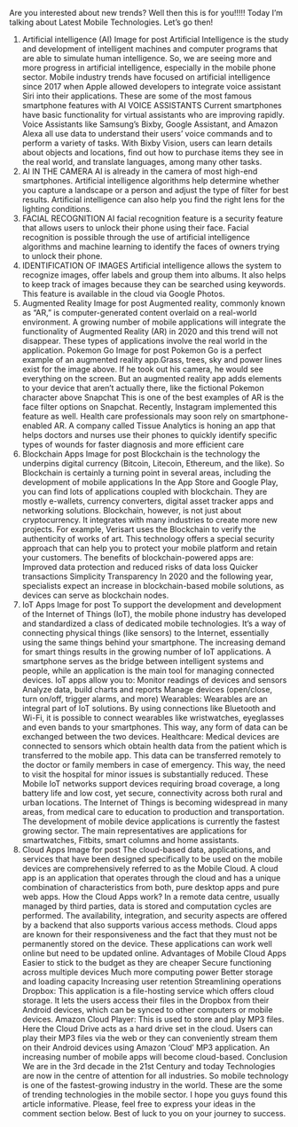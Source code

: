 Are you interested about new trends? Well then this is for you!!!!!
Today I’m talking about Latest Mobile Technologies.
Let’s go then!
1. Artificial intelligence (AI)
Image for post
Artificial Intelligence is the study and development of intelligent machines and computer programs that are able to simulate human intelligence. 
So, we are seeing more and more progress in artificial intelligence, especially in the mobile phone sector. 
Mobile industry trends have focused on artificial intelligence since 2017 when Apple allowed developers to integrate voice assistant Siri into their applications.
These are some of the most famous smartphone features with AI
VOICE ASSISTANTS
Current smartphones have basic functionality for virtual assistants who are improving rapidly. Voice Assistants like Samsung’s Bixby, Google Assistant, and Amazon Alexa all use data to understand their users’ voice commands and to perform a variety of tasks. With Bixby Vision, users can learn details about objects and locations, find out how to purchase items they see in the real world, and translate languages, among many other tasks.
2. AI IN THE CAMERA
AI is already in the camera of most high-end smartphones. Artificial intelligence algorithms help determine whether you capture a landscape or a person and adjust the type of filter for best results. Artificial intelligence can also help you find the right lens for the lighting conditions.
3. FACIAL RECOGNITION
AI facial recognition feature is a security feature that allows users to unlock their phone using their face. Facial recognition is possible through the use of artificial intelligence algorithms and machine learning to identify the faces of owners trying to unlock their phone.
4. IDENTIFICATION OF IMAGES
Artificial intelligence allows the system to recognize images, offer labels and group them into albums. It also helps to keep track of images because they can be searched using keywords. This feature is available in the cloud via Google Photos.
2. Augmented Reality
Image for post
Augmented reality, commonly known as “AR,” is computer-generated content overlaid on a real-world environment. A growing number of mobile applications will integrate the functionality of Augmented Reality (AR) in 2020 and this trend will not disappear.
These types of applications involve the real world in the application.
Pokemon Go
Image for post
Pokemon Go is a perfect example of an augmented reality app.Grass, trees, sky and power lines exist for the image above. If he took out his camera, he would see everything on the screen. But an augmented reality app adds elements to your device that aren’t actually there, like the fictional Pokemon character above
Snapchat
This is one of the best examples of AR is the face filter options on Snapchat. Recently, Instagram implemented this feature as well.
Health care professionals may soon rely on smartphone-enabled AR. A company called Tissue Analytics is honing an app that helps doctors and nurses use their phones to quickly identify specific types of wounds for faster diagnosis and more efficient care
3. Blockchain Apps
Image for post
Blockchain is the technology the underpins digital currency (Bitcoin, Litecoin, Ethereum, and the like). So Blockchain is certainly a turning point in several areas, including the development of mobile applications
In the App Store and Google Play, you can find lots of applications coupled with blockchain. They are mostly e-wallets, currency converters, digital asset tracker apps and networking solutions.
Blockchain, however, is not just about cryptocurrency. It integrates with many industries to create more new projects. For example, Verisart uses the Blockchain to verify the authenticity of works of art.
This technology offers a special security approach that can help you to protect your mobile platform and retain your customers.
The benefits of blockchain-powered apps are:
Improved data protection and reduced risks of data loss
Quicker transactions
Simplicity
Transparency
In 2020 and the following year, specialists expect an increase in blockchain-based mobile solutions, as devices can serve as blockchain nodes.
4. IoT Apps
Image for post
To support the development and development of the Internet of Things (IoT), the mobile phone industry has developed and standardized a class of dedicated mobile technologies. It’s a way of connecting physical things (like sensors) to the Internet, essentially using the same things behind your smartphone.
The increasing demand for smart things results in the growing number of IoT applications. A smartphone serves as the bridge between intelligent systems and people, while an application is the main tool for managing connected devices.
IoT apps allow you to:
Monitor readings of devices and sensors
Analyze data, build charts and reports
Manage devices (open/close, turn on/off, trigger alarms, and more)
Wearables: Wearables are an integral part of IoT solutions. By using connections like Bluetooth and Wi-Fi, it is possible to connect wearables like wristwatches, eyeglasses and even bands to your smartphones. This way, any form of data can be exchanged between the two devices.
Healthcare: Medical devices are connected to sensors which obtain health data from the patient which is transferred to the mobile app. This data can be transferred remotely to the doctor or family members in case of emergency. This way, the need to visit the hospital for minor issues is substantially reduced.
These Mobile IoT networks support devices requiring broad coverage, a long battery life and low cost, yet secure, connectivity across both rural and urban locations.
The Internet of Things is becoming widespread in many areas, from medical care to education to production and transportation. The development of mobile device applications is currently the fastest growing sector. The main representatives are applications for smartwatches, Fitbits, smart columns and home assistants.
5. Cloud Apps
Image for post
The cloud-based data, applications, and services that have been designed specifically to be used on the mobile devices are comprehensively referred to as the Mobile Cloud.
A cloud app is an application that operates through the cloud and has a unique combination of characteristics from both, pure desktop apps and pure web apps.
How the Cloud Apps work?
In a remote data centre, usually managed by third parties, data is stored and computation cycles are performed. The availability, integration, and security aspects are offered by a backend that also supports various access methods.
Cloud apps are known for their responsiveness and the fact that they must not be permanently stored on the device. These applications can work well online but need to be updated online.
Advantages of Mobile Cloud Apps
Easier to stick to the budget as they are cheaper
Secure functioning across multiple devices
Much more computing power
Better storage and loading capacity
Increasing user retention
Streamlining operations
Dropbox: This application is a file-hosting service which offers cloud storage. It lets the users access their files in the Dropbox from their Android devices, which can be synced to other computers or mobile devices.
Amazon Cloud Player: This is used to store and play MP3 files. Here the Cloud Drive acts as a hard drive set in the cloud. Users can play their MP3 files via the web or they can conveniently stream them on their Android devices using Amazon ‘Cloud’ MP3 application.
An increasing number of mobile apps will become cloud-based.
Conclusion
We are in the 3rd decade in the 21st Century and today Technologies are now in the centre of attention for all industries. So mobile technology is one of the fastest-growing industry in the world. These are the some of trending technologies in the mobile sector.
I hope you guys found this article informative. Please, feel free to express your ideas in the comment section below.
Best of luck to you on your journey to success.